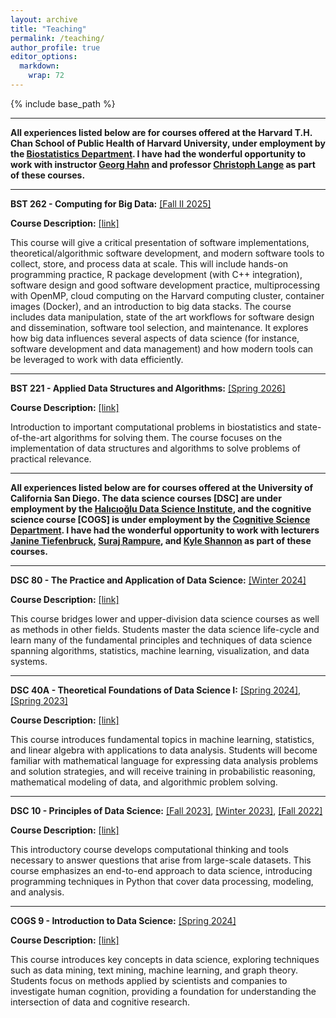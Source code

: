 ```yaml
---
layout: archive
title: "Teaching"
permalink: /teaching/
author_profile: true
editor_options: 
  markdown: 
    wrap: 72
---
```


{% include base_path %}

------------------------------------------------------------------------

**All experiences listed below are for courses offered at the Harvard T.H. 
Chan School of Public Health of Harvard University, under employment by the 
[Biostatistics Department](https://hsph.harvard.edu/department/biostatistics/). I have had the wonderful opportunity to work with instructor [Georg Hahn](https://hsph.harvard.edu/profile/georg-hahn/) and professor [Christoph Lange](https://hsph.harvard.edu/profile/christoph-lange/) as part of these courses.**

------------------------------------------------------------------------

**BST 262 - Computing for Big Data:** 
[[Fall II 2025]](https://beta.my.harvard.edu/course/BST262/2025-Fall/1)

**Course Description:** [[link]](https://beta.my.harvard.edu/course/BST262/2025-Fall/1)

This course will give a critical presentation of software implementations, theoretical/algorithmic software development, and modern software tools to collect, store, and process data at scale. This will include hands-on programming practice, R package development (with C++ integration), software design and good software development practice, multiprocessing with OpenMP, cloud computing on the Harvard computing cluster, container images (Docker), and an introduction to big data stacks. The course includes data manipulation, state of the art workflows for software design and dissemination, software tool selection, and maintenance. It explores how big data influences several aspects of data science (for instance, software development and data management) and how modern tools can be leveraged to work with data efficiently.

------------------------------------------------------------------------

**BST 221 - Applied Data Structures and Algorithms:** 
[[Spring 2026]](https://beta.my.harvard.edu/course/BST221/2026-Spring/1)

**Course Description:** [[link]](https://beta.my.harvard.edu/course/BST221/2026-Spring/1)

Introduction to important computational problems in biostatistics and state-of-the-art algorithms for solving them. 
The course focuses on the implementation of data structures and algorithms to solve problems of practical relevance.

------------------------------------------------------------------------

**All experiences listed below are for courses offered at the University
of California San Diego. The data science courses [DSC] are under employment by the [Halıcıoğlu
Data Science Institute](https://datascience.ucsd.edu/), and the cognitive science 
course [COGS] is under employment by the [Cognitive Science Department](https://cogsci.ucsd.edu/). I have had the wonderful opportunity to work with lecturers [Janine Tiefenbruck](https://datascience.ucsd.edu/people/janine-tiefenbruck/),
[Suraj Rampure](https://rampure.org/), and [Kyle Shannon](https://www.kmshannon.com/about/) as part of these courses.**

------------------------------------------------------------------------

**DSC 80 - The Practice and Application of Data Science:** 
[[Winter 2024]](https://dsc-courses.github.io/dsc80-2024-wi/)

**Course Description:** [[link]](https://catalog.ucsd.edu/courses/DSC.html#dsc80)

This course bridges lower and upper-division data science courses 
as well as methods in other fields. Students master the data science 
life-cycle and learn many of the fundamental principles and 
techniques of data science spanning algorithms, statistics, machine 
learning, visualization, and data systems.

------------------------------------------------------------------------

**DSC 40A - Theoretical Foundations of Data Science I:** 
[[Spring 2024]](https://dsc-courses.github.io/dsc40a-2024-sp/),
[[Spring 2023]](https://dsc-courses.github.io/dsc40a-2023-sp/)

**Course Description:** [[link]](https://catalog.ucsd.edu/courses/DSC.html#dsc40a)

This course introduces fundamental topics in machine learning,
statistics, and linear algebra with applications to data analysis. 
Students will become familiar with mathematical language for
expressing data analysis problems and solution strategies, and will 
receive training in probabilistic reasoning, mathematical modeling 
of data, and algorithmic problem solving.

------------------------------------------------------------------------

**DSC 10 - Principles of Data Science:** 
[[Fall 2023]](https://dsc-courses.github.io/dsc10-2023-fa/),
[[Winter 2023]](https://dsc-courses.github.io/dsc10-2023-wi/),
[[Fall 2022]](https://dsc-courses.github.io/dsc10-2022-fa/)

**Course Description:** [[link]](https://catalog.ucsd.edu/courses/DSC.html#dsc10)

This introductory course develops computational thinking and tools
necessary to answer questions that arise from large-scale datasets.
This course emphasizes an end-to-end approach to data science,
introducing programming techniques in Python that cover data
processing, modeling, and analysis.

------------------------------------------------------------------------

**COGS 9 - Introduction to Data Science:** 
[[Spring 2024]](https://kshannon-ucsd.github.io/cogs9/)

**Course Description:** [[link]](https://catalog.ucsd.edu/courses/COGS.html#cogs9)

This course introduces key concepts in data science, exploring
techniques such as data mining, text mining, machine learning, and
graph theory. Students focus on methods applied by scientists and
companies to investigate human cognition, providing a
foundation for understanding the intersection of data and cognitive
research.
